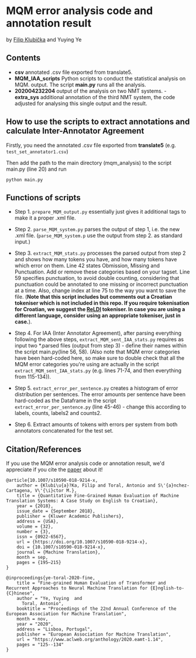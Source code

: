 # MQM error analysis code and annotation result

by [Filip Klubička](https://github.com/GreenParachute/mqm-eng-cro) and Yuying Ye


## Contents

- **csv** annotated .csv file exported from translate5.
- **MQM_IAA_scripts** Python scripts to conduct the statistical analysis on MQM. output. The script **main.py** runs all the analysis.
- **202004232204** output of the analysis on two NMT systems.
-**extra_sys** additional annotation of the third NMT system, the code adjusted for analysing this single output and the result.

## How to use the scripts to extract annotations and calculate Inter-Annotator Agreement


Firstly, you need the annotated .csv file exported from **translate5** (e.g. `test_set_annotator1.csv`)  

Then add the path to the main directory (mqm_analysis) to the script main.py (line 20) and run 

```
python main.py
```

## Functions of scripts

* Step 1. `prepare_MQM_output.py` essentially just gives it additional tags to make it a proper .xml file.

* Step 2. `parse_MQM_system.py` parses the output of step 1, i.e. the new .xml file. (`parse_MQM_system.p` use the output from step 2. as standard input.)

* Step 3. `extract_MQM_stats.py` processes the parsed output from step 2 and shows how many tokens you have, and how many tokens have which error on them. 
Line 42 states Obmission, Missing and Punctuation. Add or remove these categories based on your tagset. Line 59 specifies punctuation, to avoid double counting, considering that punctuation could be annotated to one missing or incorrect punctuation at a time. Also, change index at line 75 to the way you want to save the file.
(**Note that this script  includes but comments out a Croatian tokeniser which is not included in this repo. If you require tokenisation for Croatian, we suggest the [ReLDI](https://github.com/clarinsi/reldi-tokeniser) tokeniser. In case you are using a different language, consider using an appropriate tokeniser, just in case.**). 

* Step 4. For IAA (Inter Annotator Agreement), after parsing everything following the above steps, `extract_MQM_sent_IAA_stats.py` requires as input two \*.parsed files (output from step 3) - define their names within the script main.py(line 56, 58). (Also note that MQM error categories have been hard-coded here, so make sure to double check that all the MQM error categories you're using are actually in the script `extract_MQM_sent_IAA_stats.py` (e.g. lines 71-74, and then everything from 115-134)).

* Step 5. `extract_error_per_sentence.py` creates a histogram of error distribution per sentences. The error amounts per sentence have been hard-coded as the Dataframe in the script `extract_error_per_sentence.py` (line 45-46) - change this according to labels, counts, labels2 and counts2.

* Step 6. Extract amounts of tokens with errors per system from both annotators concatenated for the test set.

Citation/References
-----
If you use the MQM error analysis code or annotation result, we'd appreciate if you cite the [paper](https://arxiv.org/abs/2006.08297) about it!

```
@article{10.1007/s10590-018-9214-x,
	author = {Klubi\u{a}?Ka, Filip and Toral, Antonio and S\'{a}nchez-Cartagena, V\'{\i}ctor M.},
	title = {Quantitative Fine-Grained Human Evaluation of Machine Translation Systems: A Case Study on English to Croatian},
	year = {2018},
	issue_date = {September 2018},
	publisher = {Kluwer Academic Publishers},
	address = {USA},
	volume = {32},
	number = {3},
	issn = {0922-6567},
	url = {https://doi.org/10.1007/s10590-018-9214-x},
	doi = {10.1007/s10590-018-9214-x},
	journal = {Machine Translation},
	month = sep,
	pages = {195–215}
}
```

```
@inproceedings{ye-toral-2020-fine,
    title = "Fine-grained Human Evaluation of Transformer and Recurrent Approaches to Neural Machine Translation for {E}nglish-to-{C}hinese",
    author = "Ye, Yuying  and
      Toral, Antonio",
    booktitle = "Proceedings of the 22nd Annual Conference of the European Association for Machine Translation",
    month = nov,
    year = "2020",
    address = "Lisboa, Portugal",
    publisher = "European Association for Machine Translation",
    url = "https://www.aclweb.org/anthology/2020.eamt-1.14",
    pages = "125--134"
}
``` 
